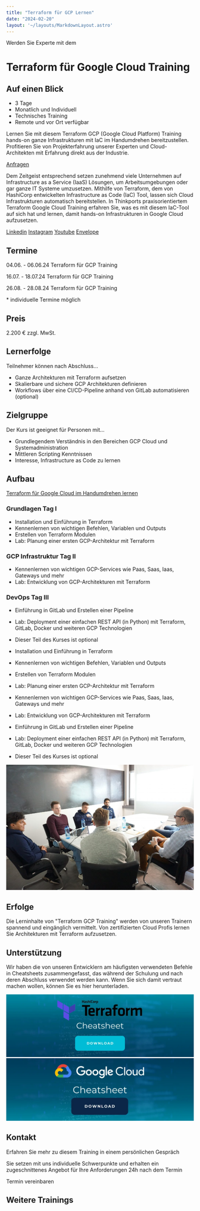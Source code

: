 ```yaml
---
title: "Terraform für GCP Lernen"
date: "2024-02-20"
layout: '~/layouts/MarkdownLayout.astro'
---
```


Werden Sie Experte mit dem

# Terraform für Google Cloud Training

## Auf einen Blick

* 3 Tage
* Monatlich und Individuell
* Technisches Training
* Remote und vor Ort verfügbar

Lernen Sie mit diesem Terraform GCP (Google Cloud Platform) Training hands-on ganze Infrastrukturen mit IaC im Handumdrehen bereitzustellen. Profitieren Sie von Projekterfahrung unserer Experten und Cloud-Architekten mit Erfahrung direkt aus der Industrie.

[Anfragen](#sec1)

Dem Zeitgeist entsprechend setzen zunehmend viele Unternehmen auf Infrastructure as a Service (IaaS) Lösungen, um Arbeitsumgebungen oder gar ganze IT Systeme umzusetzen. Mithilfe von Terraform, dem von HashiCorp entwickelten Infrastructure as Code (IaC) Tool, lassen sich Cloud Infrastrukturen automatisch bereitstellen. In Thinkports praxisorientiertem Terraform Google Cloud Training erfahren Sie, was es mit diesem IaC-Tool auf sich hat und lernen, damit hands-on Infrastrukturen in Google Cloud aufzusetzen.

[](#linksection)[Linkedin](https://www.linkedin.com/company/11759873) [Instagram](https://www.instagram.com/thinkport/) [Youtube](https://www.youtube.com/channel/UCnke3WYRT6bxuMK2t4jw2qQ) [Envelope](mailto:tdrechsel@thinkport.digital)

## Termine

04.06. - 06.06.24 Terraform für GCP Training

16.07. - 18.07.24 Terraform für GCP Training

26.08. - 28.08.24 Terraform für GCP Training

\* individuelle Termine möglich

## Preis

2.200 € zzgl. MwSt.  

## Lernerfolge

Teilnehmer können nach Abschluss...

* Ganze Architekturen mit Terraform aufsetzen
* Skalierbare und sichere GCP Architekturen definieren
* Workflows über eine CI/CD-Pipeline anhand von GitLab automatisieren (optional)

## Zielgruppe

Der Kurs ist geeignet für Personen mit...

* Grundlegendem Verständnis in den Bereichen GCP Cloud und Systemadministration
* Mittleren Scripting Kenntnissen
* Interesse, Infrastructure as Code zu lernen

## Aufbau

[Terraform für Google Cloud im Handumdrehen lernen](https://www.hashicorp.com/)

### Grundlagen Tag I

* Installation und Einführung in Terraform
* Kennenlernen von wichtigen Befehlen, Variablen und Outputs
* Erstellen von Terraform Modulen
* Lab: Planung einer ersten GCP-Architektur mit Terraform

### GCP Infrastruktur Tag II

* Kennenlernen von wichtigen GCP-Services wie Paas, Saas, Iaas, Gateways und mehr
* Lab: Entwicklung von GCP-Architekturen mit Terraform

### DevOps Tag III

* Einführung in GitLab und Erstellen einer Pipeline
* Lab: Deployment einer einfachen REST API (in Python) mit Terraform, GitLab, Docker und weiteren GCP Technologien
* Dieser Teil des Kurses ist optional

* Installation und Einführung in Terraform
* Kennenlernen von wichtigen Befehlen, Variablen und Outputs
* Erstellen von Terraform Modulen
* Lab: Planung einer ersten GCP-Architektur mit Terraform

* Kennenlernen von wichtigen GCP-Services wie Paas, Saas, Iaas, Gateways und mehr
* Lab: Entwicklung von GCP-Architekturen mit Terraform

* Einführung in GitLab und Erstellen einer Pipeline
* Lab: Deployment einer einfachen REST API (in Python) mit Terraform, GitLab, Docker und weiteren GCP Technologien
* Dieser Teil des Kurses ist optional

![Sechs Personen, die an einem Tisch sitzen und offenbar verhandeln oder über Geschäfte sprechen.](images/DSC01530-1024x683.jpg)

## Erfolge

Die Lerninhalte von "Terraform GCP Training" werden von unseren Trainern spannend und eingänglich vermittelt. Von zertifizierten Cloud Profis lernen Sie Architekturen mit Terraform aufzusetzen.  

## Unterstützung

Wir haben die von unseren Entwicklern am häufigsten verwendeten Befehle in Cheatsheets zusammengefasst, das während der Schulung und nach deren Abschluss verwendet werden kann. Wenn Sie sich damit vertraut machen wollen, können Sie es hier herunterladen.

 [![Terraform cheatsheet klein bild](images/Terraform-2-1024x341.webp)](https://thinkport.digital/wp-content/uploads/2023/10/Terraform_Cheatsheet.pdf)[![GCP cheatsheet klein bild](images/Google-Cloud-2-1-1024x341.webp)](https://thinkport.digital/wp-content/uploads/2023/11/GoogleCloud_Cheatsheet.pdf)

## Kontakt

Erfahren Sie mehr zu diesem Training in einem persönlichen Gespräch

Sie setzen mit uns individuelle Schwerpunkte und erhalten ein zugeschnittenes Angebot für Ihre Anforderungen 24h nach dem Termin

 Termin vereinbaren

## Weitere Trainings

